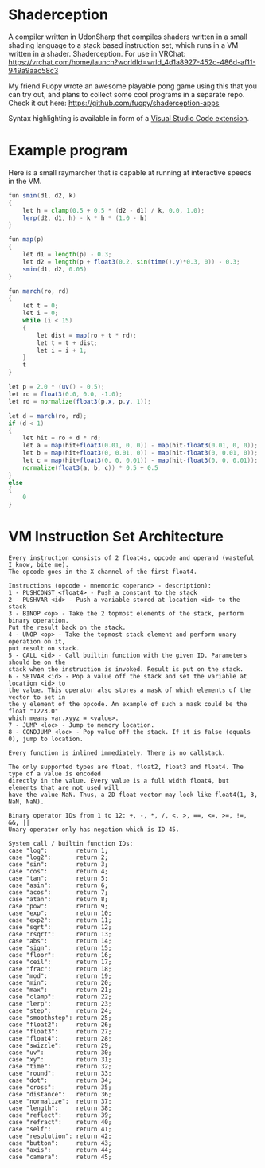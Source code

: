 # Shaderception
A compiler written in UdonSharp that compiles shaders written in a small shading language to a stack based instruction set, which runs in a VM written in a shader. Shaderception. For use in VRChat: https://vrchat.com/home/launch?worldId=wrld_4d1a8927-452c-486d-af11-949a9aac58c3

My friend Fuopy wrote an awesome playable pong game using this that you can try out, and plans to collect some cool programs in a separate repo. Check it out here: https://github.com/fuopy/shaderception-apps

Syntax highlighting is available in form of a [Visual Studio Code extension](https://marketplace.visualstudio.com/items?itemName=Pema99.psl).

# Example program
Here is a small raymarcher that is capable at running at interactive speeds in the VM.

```glsl
fun smin(d1, d2, k)
{
    let h = clamp(0.5 + 0.5 * (d2 - d1) / k, 0.0, 1.0);
    lerp(d2, d1, h) - k * h * (1.0 - h)
}

fun map(p)
{
    let d1 = length(p) - 0.3;
    let d2 = length(p + float3(0.2, sin(time().y)*0.3, 0)) - 0.3;
    smin(d1, d2, 0.05)
}

fun march(ro, rd)
{
    let t = 0;
    let i = 0;
    while (i < 15)
    {
        let dist = map(ro + t * rd);
        let t = t + dist;
        let i = i + 1;
    }
    t
}

let p = 2.0 * (uv() - 0.5);
let ro = float3(0.0, 0.0, -1.0);
let rd = normalize(float3(p.x, p.y, 1));

let d = march(ro, rd);
if (d < 1)
{
    let hit = ro + d * rd;
    let a = map(hit+float3(0.01, 0, 0)) - map(hit-float3(0.01, 0, 0));
    let b = map(hit+float3(0, 0.01, 0)) - map(hit-float3(0, 0.01, 0));
    let c = map(hit+float3(0, 0, 0.01)) - map(hit-float3(0, 0, 0.01));
    normalize(float3(a, b, c)) * 0.5 + 0.5
}
else
{
    0
}
```



# VM Instruction Set Architecture 

```
Every instruction consists of 2 float4s, opcode and operand (wasteful I know, bite me).
The opcode goes in the X channel of the first float4.

Instructions (opcode - mnemonic <operand> - description):
1 - PUSHCONST <float4> - Push a constant to the stack
2 - PUSHVAR <id> - Push a variable stored at location <id> to the stack
3 - BINOP <op> - Take the 2 topmost elements of the stack, perform binary operation.
Put the result back on the stack.
4 - UNOP <op> - Take the topmost stack element and perform unary operation on it,
put result on stack.
5 - CALL <id> - Call builtin function with the given ID. Parameters should be on the
stack when the instruction is invoked. Result is put on the stack.
6 - SETVAR <id> - Pop a value off the stack and set the variable at location <id> to
the value. This operator also stores a mask of which elements of the vector to set in
the y element of the opcode. An example of such a mask could be the float "1223.0"
which means var.xyyz = <value>.
7 - JUMP <loc> - Jump to memory location.
8 - CONDJUMP <loc> - Pop value off the stack. If it is false (equals 0), jump to location.

Every function is inlined immediately. There is no callstack.

The only supported types are float, float2, float3 and float4. The type of a value is encoded
directly in the value. Every value is a full width float4, but elements that are not used will
have the value NaN. Thus, a 2D float vector may look like float4(1, 3, NaN, NaN).

Binary operator IDs from 1 to 12: +, -, *, /, <, >, ==, <=, >=, !=, &&, ||
Unary operator only has negation which is ID 45.

System call / builtin function IDs:
case "log":        return 1;
case "log2":       return 2;
case "sin":        return 3;     
case "cos":        return 4;  
case "tan":        return 5;     
case "asin":       return 6;     
case "acos":       return 7;     
case "atan":       return 8;     
case "pow":        return 9;            
case "exp":        return 10;  
case "exp2":       return 11;       
case "sqrt":       return 12;       
case "rsqrt":      return 13;       
case "abs":        return 14;   
case "sign":       return 15;        
case "floor":      return 16;        
case "ceil":       return 17;        
case "frac":       return 18;        
case "mod":        return 19;                
case "min":        return 20;            
case "max":        return 21;            
case "clamp":      return 22;                    
case "lerp":       return 23;                    
case "step":       return 24;            
case "smoothstep": return 25;
case "float2":     return 26;
case "float3":     return 27;
case "float4":     return 28;
case "swizzle":    return 29;          
case "uv":         return 30;
case "xy":         return 31;
case "time":       return 32;
case "round":      return 33;
case "dot":        return 34;
case "cross":      return 35;
case "distance":   return 36;
case "normalize":  return 37;
case "length":     return 38;
case "reflect":    return 39;
case "refract":    return 40;
case "self":       return 41;
case "resolution": return 42;
case "button":     return 43;
case "axis":       return 44;
case "camera":     return 45;    
```
